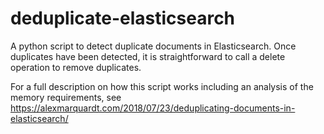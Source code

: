 # deduplicate-elasticsearch
A python script to detect duplicate documents in Elasticsearch. Once duplicates have been detected, it is straightforward to call a delete operation to remove duplicates.

For a full description on how this script works including an analysis of the memory requirements, see https://alexmarquardt.com/2018/07/23/deduplicating-documents-in-elasticsearch/

